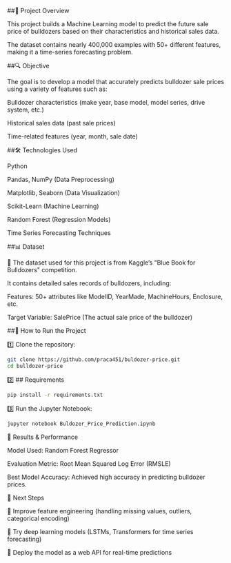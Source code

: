 ##📌 Project Overview

This project builds a Machine Learning model to predict the future sale price of bulldozers based on their characteristics and historical sales data.

The dataset contains nearly 400,000 examples with 50+ different features, making it a time-series forecasting problem.


##🔍 Objective

The goal is to develop a model that accurately predicts bulldozer sale prices using a variety of features such as:

Bulldozer characteristics (make year, base model, model series, drive system, etc.)

Historical sales data (past sale prices)

Time-related features (year, month, sale date)


##🛠 Technologies Used

Python

Pandas, NumPy (Data Preprocessing)

Matplotlib, Seaborn (Data Visualization)

Scikit-Learn (Machine Learning)

Random Forest (Regression Models)

Time Series Forecasting Techniques


##📊 Dataset

📌 The dataset used for this project is from Kaggle’s "Blue Book for Bulldozers" competition.

It contains detailed sales records of bulldozers, including:

Features: 50+ attributes like ModelID, YearMade, MachineHours, Enclosure, etc.

Target Variable: SalePrice (The actual sale price of the bulldozer)

##🚀 How to Run the Project

1️⃣ Clone the repository:

```bash
git clone https://github.com/praca451/buldozer-price.git
cd bulldozer-price
```

2️⃣ ## Requirements

```bash
pip install -r requirements.txt
```

3️⃣ Run the Jupyter Notebook: 
```bash
jupyter notebook Buldozer_Price_Prediction.ipynb
```

🔬 Results & Performance

Model Used: Random Forest Regressor 

Evaluation Metric: Root Mean Squared Log Error (RMSLE)

Best Model Accuracy: Achieved high accuracy in predicting bulldozer prices.


📌 Next Steps

🔹 Improve feature engineering (handling missing values, outliers, categorical encoding)

🔹 Try deep learning models (LSTMs, Transformers for time series forecasting)

🔹 Deploy the model as a web API for real-time predictions



